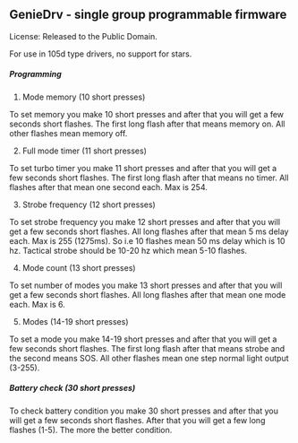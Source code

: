 GenieDrv - single group programmable firmware
-----------------------------------------------

License: Released to the Public Domain.

For use in 105d type drivers, no support for stars.

##### Programming

1. Mode memory (10 short presses)

 To set memory you make 10 short presses and after that you will get a few seconds short flashes.
The first long flash after that means memory on. All other flashes mean memory off.

2. Full mode timer (11 short presses)

 To set turbo timer you make 11 short presses and after that you will get a few seconds short flashes.
The first long flash after that means no timer. All flashes after that mean one second each. Max is 254.

3. Strobe frequency (12 short presses)

 To set strobe frequency you make 12 short presses and after that you will get a few seconds short flashes.
All long flashes after that mean 5 ms delay each. Max is 255 (1275ms).
So i.e 10 flashes mean 50 ms delay which is 10 hz.
Tactical strobe should be 10-20 hz which mean 5-10 flashes.

4. Mode count (13 short presses)

 To set number of modes you make 13 short presses and after that you will get a few seconds short flashes.
All long flashes after that mean one mode each. Max is 6.

5. Modes (14-19 short presses)

 To set a mode you make 14-19 short presses and after that you will get a few seconds short flashes.
The first long flash after that means strobe and the second means SOS. All other flashes mean one step
normal light output (3-255).

##### Battery check (30 short presses)

 To check battery condition you make 30 short presses and after that you will get a few seconds short flashes.
After that you will get a few long flashes (1-5). The more the better condition.

